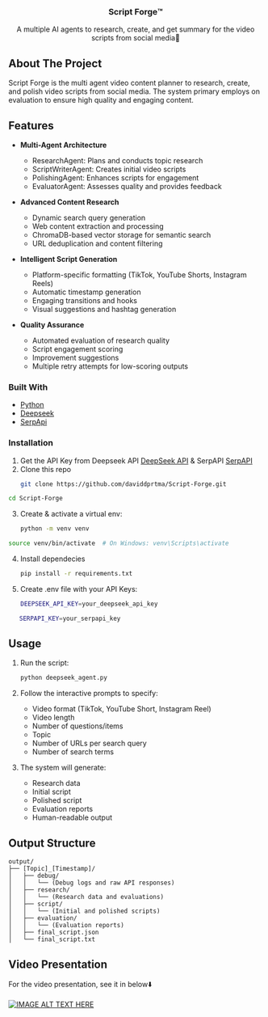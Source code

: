 
<br/>
<div align="center">

<h3 align="center">Script Forge™️</h3>
<p align="center">
A multiple AI agents to research, create, and get summary for the video scripts from social media📱

</p>
</div>

## About The Project

Script Forge is the multi agent video content planner to research, create, and polish video scripts from social media. The system primary employs on evaluation to ensure high quality and engaging content.

## Features
- **Multi-Agent Architecture**
  - ResearchAgent: Plans and conducts topic research
  - ScriptWriterAgent: Creates initial video scripts
  - PolishingAgent: Enhances scripts for engagement
  - EvaluatorAgent: Assesses quality and provides feedback

- **Advanced Content Research**
  - Dynamic search query generation
  - Web content extraction and processing
  - ChromaDB-based vector storage for semantic search
  - URL deduplication and content filtering

- **Intelligent Script Generation**
  - Platform-specific formatting (TikTok, YouTube Shorts, Instagram Reels)
  - Automatic timestamp generation
  - Engaging transitions and hooks
  - Visual suggestions and hashtag generation

- **Quality Assurance**
  - Automated evaluation of research quality
  - Script engagement scoring
  - Improvement suggestions
  - Multiple retry attempts for low-scoring outputs

### Built With

- [Python](https://www.python.org/)
- [Deepseek ](https://www.deepseek.com/)
- [SerpApi](https://serpapi.com/)
### Installation

1. Get the API Key from Deepseek API [DeepSeek API](https://api-docs.deepseek.com/) & SerpAPI [SerpAPI](https://serpapi.com/)
2. Clone this repo
   ```sh
   git clone https://github.com/daviddprtma/Script-Forge.git 
   ```
 ```sh
cd Script-Forge
   ```
3. Create & activate a virtual env:
   ```sh
   python -m venv venv 
   ```
```sh
source venv/bin/activate  # On Windows: venv\Scripts\activate
   ```
4. Install dependecies
   ```sh
   pip install -r requirements.txt
   ```
5. Create .env file with your API Keys: 
   ```sh
   DEEPSEEK_API_KEY=your_deepseek_api_key
   ```

```sh
   SERPAPI_KEY=your_serpapi_key

   ```
## Usage

1. Run the script: 
   ```sh
   python deepseek_agent.py
   ```

2. Follow the interactive prompts to specify:
   - Video format (TikTok, YouTube Short, Instagram Reel)
   - Video length
   - Number of questions/items
   - Topic
   - Number of URLs per search query
   - Number of search terms


3. The system will generate:
   - Research data
   - Initial script
   - Polished script
   - Evaluation reports
   - Human-readable output


## Output Structure

```
output/
├── [Topic]_[Timestamp]/
│   ├── debug/
│   │   └── (Debug logs and raw API responses)
│   ├── research/
│   │   └── (Research data and evaluations)
│   ├── script/
│   │   └── (Initial and polished scripts)
│   ├── evaluation/
│   │   └── (Evaluation reports)
│   ├── final_script.json
│   └── final_script.txt
```

## Video Presentation
For the video presentation, see it in below⬇️
<br>
<br>
[![IMAGE ALT TEXT HERE](https://img.youtube.com/vi//0.jpg)]()
